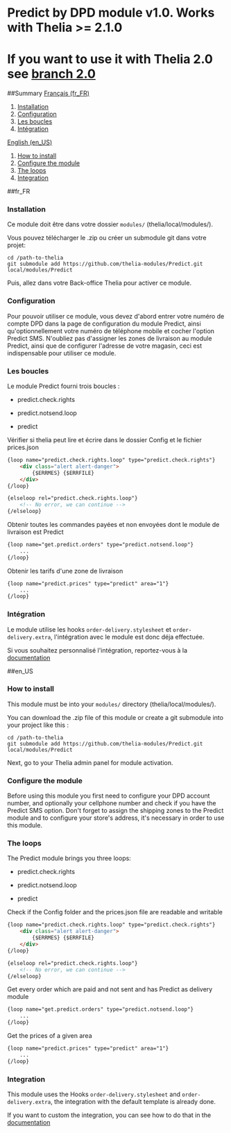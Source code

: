 # Predict by DPD module v1.0. Works with Thelia >= 2.1.0
# If you want to use it with Thelia 2.0 see [branch 2.0](https://github.com/thelia-modules/Predict/tree/2.0)

##Summary
[Français (fr_FR)](#fr_FR)

1. [Installation](#fr_FR_Install)
2. [Configuration](#fr_FR_Configure)
3. [Les boucles](#fr_FR_Loops)
4. [Intégration](#fr_FR_Integration)

[English (en_US)](#en_US)

1. [How to install](#en_US_Install)
2. [Configure the module](#en_US_Configure)
3. [The loops](#en_US_Loops)
4. [Integration](#en_US_Integration)

##fr_FR <a name="fr_FR"></a>

### Installation <a name="fr_FR_Install"></a>
Ce module doit être dans votre dossier ```modules/``` (thelia/local/modules/).

Vous pouvez télécharger le .zip ou créer un submodule git dans votre projet:
```
cd /path-to-thelia
git submodule add https://github.com/thelia-modules/Predict.git local/modules/Predict
```

Puis, allez dans votre Back-office Thelia pour activer ce module.

### Configuration <a name="fr_FR_Configure"></a>

Pour pouvoir utiliser ce module, vous devez d'abord entrer votre numéro de compte DPD dans
la page de configuration du module Predict, ainsi qu'optionnellement votre numéro de téléphone
mobile et cocher l'option Predict SMS.
N'oubliez pas d'assigner les zones de livraison au module Predict, ainsi que de configurer l'adresse de votre magasin,
ceci est indispensable pour utiliser ce module.

### Les boucles <a name="fr_FR_Loops"></a>

Le module Predict fourni trois boucles :

- predict.check.rights

- predict.notsend.loop

- predict

Vérifier si thelia peut lire et écrire dans le dossier Config et le fichier prices.json
```html
{loop name="predict.check.rights.loop" type="predict.check.rights"}
    <div class="alert alert-danger">
        {$ERRMES} {$ERRFILE}
    </div>
{/loop}

{elseloop rel="predict.check.rights.loop"}
    <!-- No error, we can continue -->
{/elseloop}
```

Obtenir toutes les commandes payées et non envoyées dont le module de livraison est Predict
```html
{loop name="get.predict.orders" type="predict.notsend.loop"}
    ...
{/loop}
```

Obtenir les tarifs d'une zone de livraison
```html
{loop name="predict.prices" type="predict" area="1"}
    ...
{/loop}
```

### Intégration <a name="fr_FR_Integration"></a>

Le module utilise les hooks ```order-delivery.stylesheet``` et ```order-delivery.extra```, l'intégration avec le module est donc déja effectuée.

Si vous souhaitez personnalisé l'intégration, reportez-vous à la [documentation](http://doc.thelia.net/en/documentation/modules/hooks/hook_create.html#use-smarty-template-in-hooks)

##en_US <a name="en_US"></a>

### How to install <a name="en_US_Install"></a>
This module must be into your ```modules/``` directory (thelia/local/modules/).

You can download the .zip file of this module or create a git submodule into your project like this :

```
cd /path-to-thelia
git submodule add https://github.com/thelia-modules/Predict.git local/modules/Predict
```

Next, go to your Thelia admin panel for module activation.

### Configure the module <a name="en_US_Configure"></a>

Before using this module you first need to configure your DPD account number,
and optionally your cellphone number and check if you have the Predict SMS option.
Don't forget to assign the shipping zones to the Predict module and to configure your store's address,
it's necessary in order to use this module.

### The loops <a name="en_US_Loops"></a>

The Predict module brings you three loops:

- predict.check.rights

- predict.notsend.loop

- predict

Check if the Config folder and the prices.json file are readable and writable
```html
{loop name="predict.check.rights.loop" type="predict.check.rights"}
    <div class="alert alert-danger">
        {$ERRMES} {$ERRFILE}
    </div>
{/loop}

{elseloop rel="predict.check.rights.loop"}
    <!-- No error, we can continue -->
{/elseloop}
```

Get every order which are paid and not sent and has Predict as delivery module
```html
{loop name="get.predict.orders" type="predict.notsend.loop"}
    ...
{/loop}
```

Get the prices of a given area
```html
{loop name="predict.prices" type="predict" area="1"}
    ...
{/loop}
```

### Integration <a name="en_US_Integration"></a>

This module uses the Hooks ```order-delivery.stylesheet``` and ```order-delivery.extra```, the integration with the default template is already done.

If you want to custom the integration, you can see how to do that in the [documentation](http://doc.thelia.net/en/documentation/modules/hooks/hook_create.html#use-smarty-template-in-hooks)